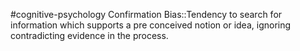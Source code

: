 #cognitive-psychology 
Confirmation Bias::Tendency to search for information which supports a pre conceived notion or idea, ignoring contradicting evidence in the process.
<!--SR:!2024-04-09,3,250-->